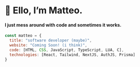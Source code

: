 # 👋  Ello, I’m Matteo.
#### I just mess around with code and sometimes it works.

```javascript
const matteo = {
  title: "software developer (maybe)",
  website: "Coming Soon! (i think)",
  code: [HTML, CSS, JavaScript, TypeScript, LUA, C],
  technologies: [React, Tailwind, NextJS, AuthJS, Prisma]
}
```
